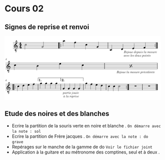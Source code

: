 
# Cours 02

## Signes de reprise et renvoi
![](./data/reprises.PNG)


## Etude des noires et des blanches 

- Ecrire la partition de la souris verte en noire et blanche . `On démarre avec la note : sol`
- Ecrire la partition de Frère jacques . `On démarre avec la note : do grave`
- Repérages sur le manche de la gamme de do `Voir le fichier joint`
- Application à la guitare et au métronome des comptines, seul et à deux .  


